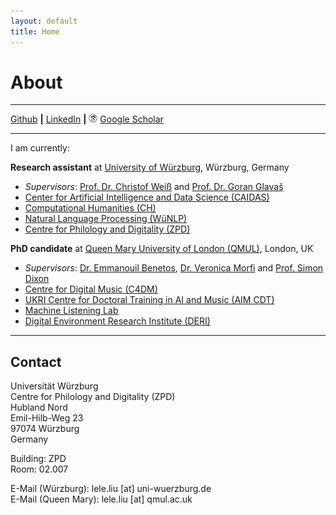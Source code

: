 ```yaml
---
layout: default
title: Home
---
```


# About

---

<i class="fa fa-github-square" aria-hidden="true"></i> [Github](https://github.com/cheriell)
**|**
<i class="fa fa-linkedin-square" aria-hidden="true"></i> [LinkedIn](https://www.linkedin.com/in/lele-liu-748a3a124/)
**|**
<img src="./assets/image/icons8-google-scholar-50.png" style="width:1em"> [Google Scholar](https://scholar.google.com/citations?user=ZwFmzd8AAAAJ&hl=en)

---

I am currently:

**Research assistant** at [University of Würzburg](https://www.uni-wuerzburg.de/), Würzburg, Germany
- _Supervisors_: [Prof. Dr. Christof Weiß](https://www.caidas.uni-wuerzburg.de/ch/team/christof-weiss/) and [Prof. Dr. Goran Glavaš](https://sites.google.com/view/goranglavas)
- [Center for Artificial Intelligence and Data Science (CAIDAS)](https://www.caidas.uni-wuerzburg.de/)
- [Computational Humanities (CH)](https://www.informatik.uni-wuerzburg.de/ch/)
- [Natural Language Processing (WüNLP)](https://www.caidas.uni-wuerzburg.de/nlp/)
- [Centre for Philology and Digitality (ZPD)](https://www.uni-wuerzburg.de/zpd/)

**PhD candidate** at [Queen Mary University of London (QMUL)](https://www.qmul.ac.uk/), London, UK
- _Supervisors_: [Dr. Emmanouil Benetos](https://www.eecs.qmul.ac.uk/~emmanouilb/), [Dr. Veronica Morfi](https://scholar.google.co.uk/citations?user=8izRvu4AAAAJ&hl=en) and [Prof. Simon Dixon](https://www.eecs.qmul.ac.uk/~simond/)
- [Centre for Digital Music (C4DM)](http://c4dm.eecs.qmul.ac.uk/)
- [UKRI Centre for Doctoral Training in AI and Music (AIM CDT)](https://www.aim.qmul.ac.uk/)
- [Machine Listening Lab](https://machine-listening.eecs.qmul.ac.uk/)
- [Digital Environment Research Institute (DERI)](https://www.qmul.ac.uk/deri/)

---

## Contact

Universität Würzburg  
Centre for Philology and Digitality (ZPD)  
Hubland Nord  
Emil-Hilb-Weg 23  
97074 Würzburg  
Germany

Building: ZPD  
Room: 02.007

E-Mail (Würzburg): lele.liu [at] uni-wuerzburg.de  
E-Mail (Queen Mary): lele.liu [at] qmul.ac.uk
